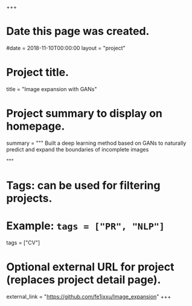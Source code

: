 +++
# Date this page was created.
#date = 2018-11-10T00:00:00
layout = "project"

# Project title.
title = "Image expansion with GANs"

# Project summary to display on homepage.
summary = """
 Built a deep learning method based on GANs to naturally predict and expand the boundaries of incomplete images
 
 """

# Tags: can be used for filtering projects.
# Example: `tags = ["PR", "NLP"]`
tags = ["CV"]

# Optional external URL for project (replaces project detail page).
external_link = "https://github.com/fe1ixxu/Image_expansion"
+++